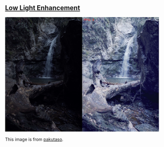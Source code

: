 ## [Low Light Enhancement](./low_light_enhancement/README.md)
![](./readmes/low_light_enhancement_1.png)

This image is from [pakutaso](https://www.pakutaso.com/20210527134post-34854.html).
